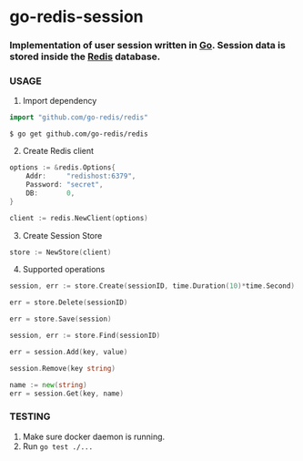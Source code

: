 # go-redis-session

### Implementation of user session written in [Go](https://golang.org/). Session data is stored inside the [Redis](http://redis.io/) database.

### USAGE
1. Import dependency

```go
import "github.com/go-redis/redis"
```

`$ go get github.com/go-redis/redis`

2. Create Redis client

```go
options := &redis.Options{
	Addr:     "redishost:6379",
	Password: "secret",
	DB:       0,
}

client := redis.NewClient(options)
```

3. Create Session Store

```go
store := NewStore(client)
```

4. Supported operations

```go
session, err := store.Create(sessionID, time.Duration(10)*time.Second)

err = store.Delete(sessionID)

err = store.Save(session)

session, err := store.Find(sessionID)

err = session.Add(key, value)

session.Remove(key string)

name := new(string)
err = session.Get(key, name)
```


### TESTING
1. Make sure docker daemon is running.
2. Run `go test ./...`

